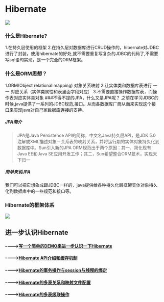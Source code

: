 # Hibernate
![](http://hibernate.org/images/hibernate-logo.svg)
### 什么是Hibernate?
1.在持久层使用的框架
2.在持久层对数据库进行CRUD操作的，hibernate对JDBC进行了封装，使用hibernate的好处,就不需要重复写复杂的JDBC的代码了,不需要写sql语句实现，是一个完全的ORM框架。
### 什么是ORM思想？
1.ORM(Object relational mapping) 对象关系映射
2.让实体类和数据库表进行 一 一 对应关系（实体类属性和表里面字段对应）
3.不需要直接操作数据库表，而操作表对应实体类对象
###不得不提的JPA，什么又是JPA呢？
之前在学习JDBC的时候,java提供了一系列的JDBC规范,接口。从而各数据库厂商从而来实现这个接口来实现java对自己家数据库连接的支持。
##### JPA简介
>JPA是Java Persistence API的简称，中文名Java持久层API，是JDK 5.0注解或XML描述对象－关系表的映射关系，并将运行期的实体对象持久化到数据库中。Sun引入新的JPA ORM规范出于两个原因：其一，简化现有Java EE和Java SE应用开发工作；其二，Sun希望整合ORM技术，实现天下归一

##### 简单来说JPA
我们可以把它想象成跟JDBC一样的，java提供给各种持久化层框架实体对象持久化到数据库中的一些规范和接口等。
### Hibernate的框架体系
![](https://ss3.bdstatic.com/70cFv8Sh_Q1YnxGkpoWK1HF6hhy/it/u=1913819471,1519777660&fm=26&gp=0.jpg)
## 进一步认识Hibernate
#### ---->[写一个简单的DEMO来进一步认识一下Hibernate](https://github.com/ScureHu/frameNote/blob/master/Hibernate/Demo.md)
#### ---->[Hibernate API介绍和缓存机制](https://github.com/ScureHu/frameNote/blob/master/Hibernate/API.md)
#### ---->[Hibernate的事务操作与session与线程的绑定](https://github.com/ScureHu/frameNote/blob/master/Hibernate/Transaction.md)
#### ---->[Hibernate的多表关系和映射文件配置](https://github.com/ScureHu/frameNote/blob/master/Hibernate/table.md)
#### ---->[Hibernate的多表级联操作](https://github.com/ScureHu/frameNote/blob/master/Hibernate/tableRelation.md)
